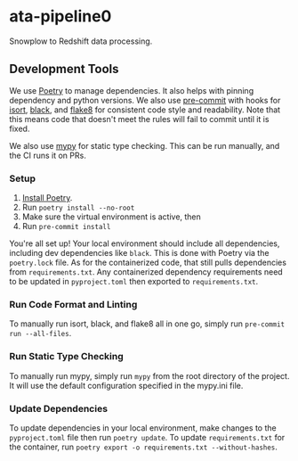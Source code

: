 # ata-pipeline0
Snowplow to Redshift data processing.

## Development Tools

We use [Poetry](https://python-poetry.org/) to manage dependencies. It also helps with pinning dependency and python
versions. We also use [pre-commit](https://pre-commit.com/) with hooks for [isort](https://pycqa.github.io/isort/),
[black](https://github.com/psf/black), and [flake8](https://flake8.pycqa.org/en/latest/) for consistent code style and
readability. Note that this means code that doesn't meet the rules will fail to commit until it is fixed.

We also use [mypy](https://mypy.readthedocs.io/en/stable/index.html) for static type checking. This can be run manually,
and the CI runs it on PRs.

### Setup

1. [Install Poetry](https://python-poetry.org/docs/#installation).
2. Run `poetry install --no-root`
3. Make sure the virtual environment is active, then
4. Run `pre-commit install`

You're all set up! Your local environment should include all dependencies, including dev dependencies like `black`.
This is done with Poetry via the `poetry.lock` file. As for the containerized code, that still pulls dependencies from
`requirements.txt`. Any containerized dependency requirements need to be updated in `pyproject.toml` then exported to
`requirements.txt`.

### Run Code Format and Linting

To manually run isort, black, and flake8 all in one go, simply run `pre-commit run --all-files`.

### Run Static Type Checking

To manually run mypy, simply run `mypy` from the root directory of the project. It will use the default configuration
specified in the mypy.ini file.

### Update Dependencies

To update dependencies in your local environment, make changes to the `pyproject.toml` file then run `poetry update`.
To update `requirements.txt` for the container, run `poetry export -o requirements.txt --without-hashes`.
